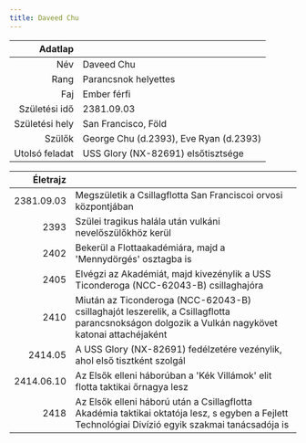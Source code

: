 ```yaml
---
title: Daveed Chu
---
```


| Adatlap | |
| ---: | :--- |
| Név | Daveed Chu |
| Rang | Parancsnok helyettes |
| Faj | Ember férfi |
| Születési idő | 2381.09.03 |
| Születési hely | San Francisco, Föld |
| Szülők | George Chu (d.2393), Eve Ryan (d.2393) |
| Utolsó feladat | USS Glory (NX-82691) elsőtisztsége |

| Életrajz | |
| ---: | :--- |
| 2381.09.03 | Megszületik a Csillagflotta San Franciscoi orvosi központjában |
| 2393 | Szülei tragikus halála után vulkáni nevelőszülőkhöz kerül |
| 2402 | Bekerül a Flottaakadémiára, majd a 'Mennydörgés' osztagba is |
| 2405 | Elvégzi az Akadémiát, majd kivezénylik a USS Ticonderoga (NCC-62043-B) csillaghajóra |
| 2410 | Miután az Ticonderoga (NCC-62043-B) csillaghajót leszerelik, a Csillagflotta parancsnokságon dolgozik a Vulkán nagykövet katonai attachéjaként |
| 2414.05 | A USS Glory (NX-82691) fedélzetére vezénylik, ahol első tisztként szolgál |
| 2414.06.10 | Az Elsők elleni háborúban a 'Kék Villámok' elit flotta taktikai őrnagya lesz |
| 2418 | Az Elsők elleni háború után a Csillagflotta Akadémia taktikai oktatója lesz, s egyben a Fejlett Technológiai Divízió egyik szakmai tanácsadója is |
